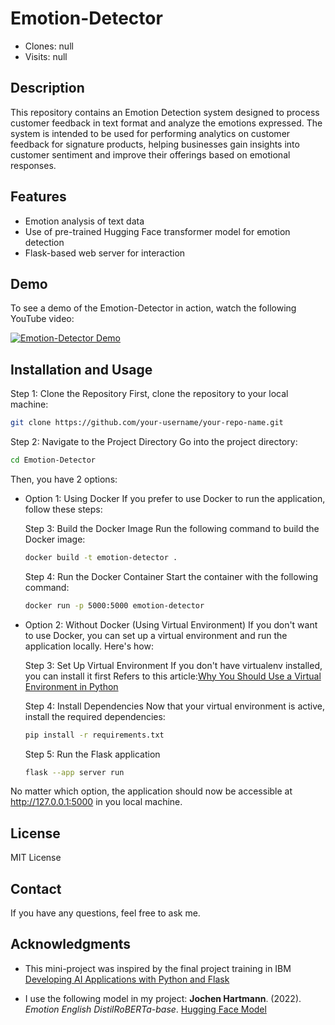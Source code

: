 # Emotion-Detector
- Clones: null
- Visits: null
## Description
This repository contains an Emotion Detection system designed to process customer feedback in text format and analyze the emotions expressed. The system is intended to be used for performing analytics on customer feedback for signature products, helping businesses gain insights into customer sentiment and improve their offerings based on emotional responses.

## Features
- Emotion analysis of text data
- Use of pre-trained Hugging Face transformer model for emotion detection
- Flask-based web server for interaction

## Demo 
To see a demo of the Emotion-Detector in action, watch the following YouTube video:

[![Emotion-Detector Demo](https://img.youtube.com/vi/iPis4YlMZq0/0.jpg)](https://youtu.be/iPis4YlMZq0)

## Installation and Usage
Step 1: Clone the Repository
First, clone the repository to your local machine:
```bash
git clone https://github.com/your-username/your-repo-name.git
```

Step 2: Navigate to the Project Directory
Go into the project directory:
```bash
cd Emotion-Detector
```

Then, you have 2 options:

- Option 1: Using Docker
If you prefer to use Docker to run the application, follow these steps:

    Step 3: Build the Docker Image Run the following command to build the Docker image:
    ```bash
    docker build -t emotion-detector .
    ```

    Step 4: Run the Docker Container Start the container with the following command:
    ```bash
    docker run -p 5000:5000 emotion-detector
    ```
- Option 2: Without Docker (Using Virtual Environment)
If you don't want to use Docker, you can set up a virtual environment and run the application locally. Here's how:

    Step 3: Set Up Virtual Environment
    If you don't have virtualenv installed, you can install it first
    Refers to this article:[Why You Should Use a Virtual Environment in Python](https://techisnotmagic.blogspot.com/2025/02/why-you-should-use-virtual-environment.html)

    Step 4: Install Dependencies
    Now that your virtual environment is active, install the required dependencies:
    ```bash
    pip install -r requirements.txt
    ```
    
    Step 5: Run the Flask application
    ```bash
    flask --app server run
    ```
No matter which option, the application should now be accessible at http://127.0.0.1:5000 in you local machine.

## License
MIT License

## Contact
If you have any questions, feel free to ask me.

## Acknowledgments
- This mini-project was inspired by the final project training in IBM [Developing AI Applications with Python and Flask](https://www.coursera.org/learn/python-project-for-ai-application-development)

- I use the following model in my project: 
**Jochen Hartmann**. (2022). *Emotion English DistilRoBERTa-base*. [Hugging Face Model](https://huggingface.co/j-hartmann/emotion-english-distilroberta-base/)
